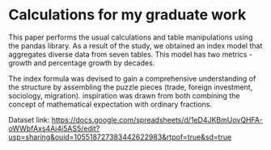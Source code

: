 # Calculations for my graduate work
This paper performs the usual calculations and table manipulations using the pandas library. As a result of the study, we obtained an index model that aggregates diverse data from seven tables. This model has two metrics - growth and percentage growth by decades.

The index formula was devised to gain a comprehensive understanding of the structure by assembling the puzzle pieces (trade, foreign investment, sociology, migration). inspiration was drawn from both combining the concept of mathematical expectation with ordinary fractions.

Dataset link: https://docs.google.com/spreadsheets/d/1eD4JKBmUovQHFA-oWWbfAxs4Ai4j5AS5/edit?usp=sharing&ouid=105518727383442622983&rtpof=true&sd=true
